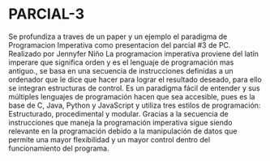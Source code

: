# PARCIAL-3
Se profundiza a traves de un paper y un ejemplo el paradigma de Programacion Imperativa como presentacion del parcial #3 de PC. Realizado por Jennyfer Niño 
La programacion imperativa proviene del latín imperare que significa orden y es el lenguaje de programación mas antiguo., se basa en una secuencia de instrucciones definidas a un ordenador que le dice que hacer para lograr el resultado deseado, para ello se integran estructuras de control. 
Es un paradigma fácil de entender y sus múltiples lenguajes de programación hacen que sea accesible, pues es la base de C, Java, Python y JavaScript y utiliza tres estilos de programación: Estructurado, procedimental y modular.
Gracias a la secuencia de instrucciones que maneja la programación imperativa sigue siendo relevante en la programación debido a la manipulación de datos que permite una mayor flexibilidad y un mayor control dentro del funcionamiento del programa. 
